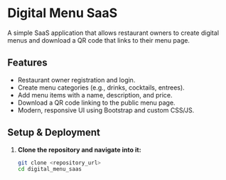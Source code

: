 # Digital Menu SaaS

A simple SaaS application that allows restaurant owners to create digital menus and download a QR code that links to their menu page.

## Features
- Restaurant owner registration and login.
- Create menu categories (e.g., drinks, cocktails, entrees).
- Add menu items with a name, description, and price.
- Download a QR code linking to the public menu page.
- Modern, responsive UI using Bootstrap and custom CSS/JS.

## Setup & Deployment

1. **Clone the repository and navigate into it:**
   ```bash
   git clone <repository_url>
   cd digital_menu_saas
